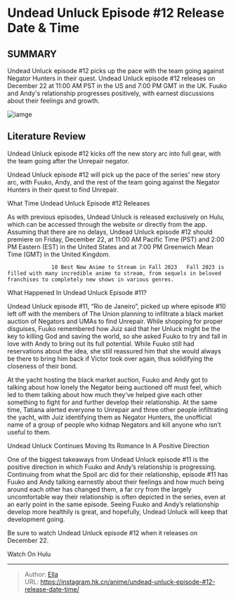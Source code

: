 # Undead Unluck Episode #12 Release Date &amp; Time


## SUMMARY 



  Undead Unluck episode #12 picks up the pace with the team going against Negator Hunters in their quest.   Undead Unluck episode #12 releases on December 22 at 11:00 AM PST in the US and 7:00 PM GMT in the UK.   Fuuko and Andy&#39;s relationship progresses positively, with earnest discussions about their feelings and growth.  

![iamge](https://static1.srcdn.com/wordpress/wp-content/uploads/2023/12/undead-unluck-episode-11-andy.jpg)

## Literature Review

Undead Unluck episode #12 kicks off the new story arc into full gear, with the team going after the Unrepair negator.




Undead Unluck episode #12 will pick up the pace of the series&#39; new story arc, with Fuuko, Andy, and the rest of the team going against the Negator Hunters in their quest to find Unrepair.





 What Time Undead Unluck Episode #12 Releases 
          

As with previous episodes, Undead Unluck is released exclusively on Hulu, which can be accessed through the website or directly from the app. Assuming that there are no delays, Undead Unluck episode #12 should premiere on Friday, December 22, at 11:00 AM Pacific Time (PST) and 2:00 PM Eastern (EST) in the United States and at 7:00 PM Greenwich Mean Time (GMT) in the United Kingdom.

                  10 Best New Anime to Stream in Fall 2023   Fall 2023 is filled with many incredible anime to stream, from sequels in beloved franchises to completely new shows in various genres.   



 What Happened In Undead Unluck Episode #11? 
          




Undead Unluck episode #11, “Rio de Janeiro”, picked up where episode #10 left off with the members of The Union planning to infiltrate a black market auction of Negators and UMAs to find Unrepair. While shopping for proper disguises, Fuuko remembered how Juiz said that her Unluck might be the key to killing God and saving the world, so she asked Fuuko to try and fall in love with Andy to bring out its full potential. While Fuuko still had reservations about the idea, she still reassured him that she would always be there to bring him back if Victor took over again, thus solidifying the closeness of their bond.

At the yacht hosting the black market auction, Fuuko and Andy got to talking about how lonely the Negator being auctioned off must feel, which led to them talking about how much they’ve helped give each other something to fight for and further develop their relationship. At the same time, Tatiana alerted everyone to Unrepair and three other people infiltrating the yacht, with Juiz identifying them as Negator Hunters, the unofficial name of a group of people who kidnap Negators and kill anyone who isn’t useful to them.






 Undead Unluck Continues Moving Its Romance In A Positive Direction 
          

One of the biggest takeaways from Undead Unluck episode #11 is the positive direction in which Fuuko and Andy’s relationship is progressing. Continuing from what the Spoil arc did for their relationship, episode #11 has Fuuko and Andy talking earnestly about their feelings and how much being around each other has changed them, a far cry from the largely uncomfortable way their relationship is often depicted in the series, even at an early point in the same episode. Seeing Fuuko and Andy’s relationship develop more healthily is great, and hopefully, Undead Unluck will keep that development going.

Be sure to watch Undead Unluck episode #12 when it releases on December 22.

Watch On Hulu



---

> Author: [Ella](https://instagram.hk.cn/)  
> URL: https://instagram.hk.cn/anime/undead-unluck-episode-#12-release-date-time/  

